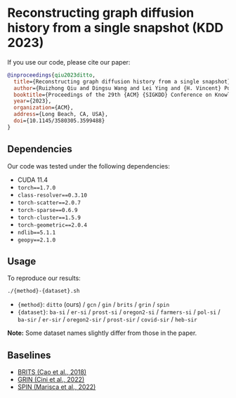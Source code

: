 # Reconstructing graph diffusion history from a single snapshot (KDD 2023)

If you use our code, please cite our paper:

```bibtex
@inproceedings{qiu2023ditto,
  title={Reconstructing graph diffusion history from a single snapshot},
  author={Ruizhong Qiu and Dingsu Wang and Lei Ying and {H. Vincent} Poor and Yifang Zhang and Hanghang Tong},
  booktitle={Proceedings of the 29th {ACM} {SIGKDD} Conference on Knowledge Discovery and Data Mining},
  year={2023},
  organization={ACM},
  address={Long Beach, CA, USA},
  doi={10.1145/3580305.3599488}
}
```

## Dependencies

Our code was tested under the following dependencies:

- CUDA 11.4
- `torch==1.7.0`
- `class-resolver==0.3.10`
- `torch-scatter==2.0.7`
- `torch-sparse==0.6.9`
- `torch-cluster==1.5.9`
- `torch-geometric==2.0.4`
- `ndlib==5.1.1`
- `geopy==2.1.0`

## Usage

To reproduce our results:

```sh
./{method}-{dataset}.sh
```

- `{method}`: `ditto` (ours) / `gcn` / `gin` / `brits` / `grin` / `spin`
- `{dataset}`: `ba-si` / `er-si` / `prost-si` / `oregon2-si` / `farmers-si` / `pol-si` / `ba-sir` / `er-sir` / `oregon2-sir` / `prost-sir` / `covid-sir` / `heb-sir`

**Note:** Some dataset names slightly differ from those in the paper.

## Baselines

- [BRITS \(Cao et al., 2018\)](https://github.com/caow13/BRITS)
- [GRIN \(Cini et al., 2022\)](https://github.com/Graph-Machine-Learning-Group/grin)
- [SPIN \(Marisca et al., 2022\)](https://github.com/Graph-Machine-Learning-Group/spin)